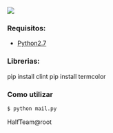 ![](http://preview.ibb.co/fCW5tm/hs.jpg)

 

### Requisitos:

* [Python2.7](https://www.python.org/download/releases/2.7/)

### Librerias:

 pip install clint
 pip install termcolor
  
### Como utilizar

```sh
$ python mail.py
```


HalfTeam@root
